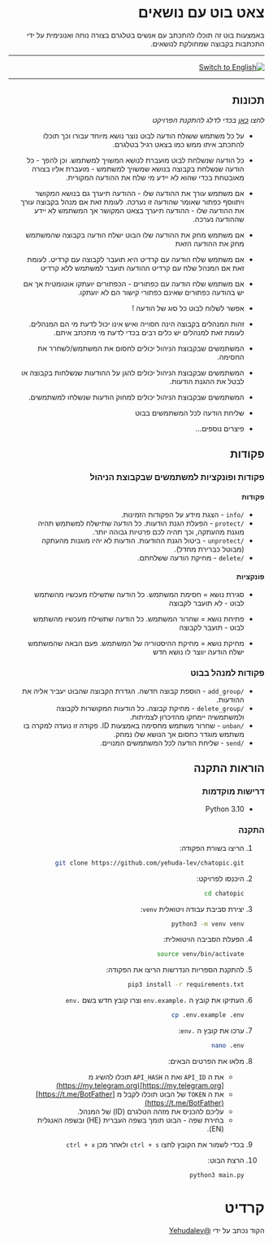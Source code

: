 <div dir="rtl">

# צאט בוט עם נושאים

באמצעות בוט זה תוכלו להתכתב עם אנשים בטלגרם בצורה נוחה ואנונימית
על ידי התכתבות בקבוצה שמחולקת לנושאים.


---
[![Switch to English](https://img.shields.io/badge/Go_to_read_in_English._there_is_an_English_version-blue)](README.md)

---

## תכונות

_לחצו [כאן](#הוראות-התקנה) בכדי לדלג להתקנת הפרויקט_


- על כל משתמש ששולח הודעה לבוט
נוצר נושא מיוחד עבורו וכך תוכלו להתכתב איתו ממש כמו בצאט רגיל בטלגרם.


- כל הודעה שנשלחת לבוט מועברת לנושא המשויך למשתמש.
וכן להפך - כל הודעה שנשלחת בקבוצה בנושא שמשויך למשתמש - 
מועברת אליו בצורה מאובטחת בכדי שהוא לא יידע מי שלח את ההודעה המקורית.


- אם משתמש עורך את ההודעה שלו - 
   ההודעה תיערך גם בנושא המקושר ויתווסף כפתור שאומר שהודעה זו נערכה.
  לעומת זאת אם מנהל בקבוצה עורך את ההודעה שלו - 
 ההודעה תיערך בצאט המקושר אך המשתמש לא יידע שההודעה נערכה.  


- אם משתמש מחק את ההודעה שלו הבוט ישלח הודעה בקבוצה שהמשתמש מחק את ההודעה הזאת


- אם משתמש שלח הודעה עם קרדיט היא תועבר לקבוצה עם קרדיט.
 לעומת זאת אם המנהל שלח עם קרדיט ההודעה תועבר למשתמש ללא קרדיט 


- אם משתמש שלח הודעה עם כפתורים - 
  הכפתורים יועתקו אוטומטית אך אם יש בהודעה כפתורים שאינם כפתורי קישור הם לא יועתקו.


- אפשר לשלוח לבוט כל סוג של הודעה !


- זהות המנהלים בקבוצה הינה חסוייה ואיש אינו יכול לדעת מי הם המנהלים.
  לעומת זאת למנהלים יש כלים רבים בכדי לדעת מי מתכתב איתם.


- המשתמשים שבקבוצת הניהול יכולים לחסום את המשתמש/לשחרר את החסימה.


- המשתמשים שבקבוצת הניהול יכולים להגן על ההודעות שנשלחות בקבוצה או לבטל את ההגנת הודעות.


- המשתמשים שבקבוצת הניהול יכולים למחוק הודעות שנשלחו למשתמשים.


- שליחת הודעה לכל המשתמשים בבוט


- פיצרים נוספים...


## פקודות

### פקודות ופונקציות למשתמשים שבקבוצת הניהול

#### פקודות
- `/info` - הצגת מידע על הפקודות הזמינות.
- `/protect` - הפעלת הגנת הודעות. כל הודעה שתישלח למשתמש תהיה מוגנת מהעתקה, וכך תהיה לכם פרטיות גבוהה יותר.
- `/unprotect` - ביטול הגנת ההודעות. הודעות לא יהיו מוגנות מהעתקה (מבוטל כברירת מחדל).
- `/delete` - מחיקת הודעה ששלחתם.

#### פונקציות

- סגירת נושא = חסימת המשתמש. כל הודעה שתשילח מעכשיו מהשתמש לבוט -  לא תועבר לקבוצה


- פתיחת נושא = שחרור המשתמש. כל הודעה שתשילח מעכשיו מהשתמש לבוט - תועבר לקבוצה


- מחיקת נושא = מחיקת ההיסטוריה של המשתמש. פעם הבאה שהמשתמש ישלח הודעה יווצר לו נושא חדש


### פקודות למנהל בבוט

- `/add_group` - הוספת קבוצה חדשה. הגדרת הקבוצה שהבוט יעביר אליה את ההודעות.
- `/delete_group` - מחיקת קבוצה. כל הודעות המקושרות לקבוצה ולמשתמשיה יימחקו מהזיכרון לצמיתות.
- `/unban` - שחרור משתמש מחסימה באמצעות ID.
 פקודה זו נועדה למקרה בו משתמש מוגדר כחסום אך הנושא שלו נמחק.
- `/send` - שליחת הודעה לכל המשתמשים המנויים.

## הוראות התקנה


### דרישות מוקדמות

- Python 3.10

### התקנה


1. הריצו בשורת הפקודה:

   ```bash
   git clone https://github.com/yehuda-lev/chatopic.git
   
2. היכנסו לפרויקט:
    ```bash
   cd chatopic
   
3. יצירת סביבת עבודה ויטואלית `venv`:
   ```bash
   python3 -m venv venv
   
4. הפעלת הסביבה הויטואלית:

   ```bash
   source venv/bin/activate
   
5. להתקנת הספריות הנדרשות הריצו את הפקודה:

   ```bash
   pip3 install -r requirements.txt
   
6. העתיקו את קובץ ה `.env.example` וצרו קובץ חדש בשם `.env`
    ```bash
   cp .env.example .env

7. ערכו את קובץ ה `.env`:
    ```bash
   nano .env
   
8. מלאו את הפרטים הבאים:

   - את ה `API_ID` ואת ה `API_HASH` תוכלו להשיג מ 
   [https://my.telegram.org](https://my.telegram.org)
   - את ה `TOKEN` של הבוט תוכלו לקבל מ
   [https://t.me/BotFather](https://t.me/BotFather)
   - עליכם להכניס את מזהה הטלגרם (ID) של המנהל.
   - בחירת שפה - הבוט תומך בשפה העברית (HE) ובשפה האנגלית (EN).

9. 
    בכדי לשמור את הקובץ לחצו `ctrl + s` ולאחר מכן `ctrl + x`

10. הרצת הבוט:

    ```bash
    python3 main.py

# קרדיט
הקוד נכתב על ידי
[@Yehudalev](https://t.me/Yehudalev)

</div>
